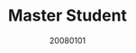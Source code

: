 ---
name: YangZhiYuan
title: Master Student
email: 
website: 
note:
category: Master Students
photo: "/images/people/enrolled/master/YangZhiYuan.jpg" 
date: 20080101
---